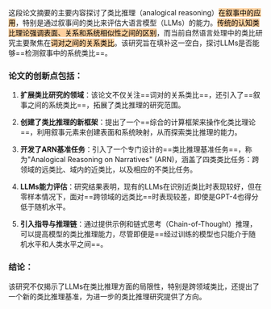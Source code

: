 这段论文摘要的主要内容探讨了类比推理（analogical reasoning）<mark style="background: #FFB86CA6;">在叙事中的应用</mark>，特别是通过叙事间的类比来评估大语言模型（LLMs）的能力。<mark style="background: #FFB86CA6;">传统的认知类比理论强调表面、关系和系统相似性之间的区别</mark>，而当前自然语言处理中的类比研究主要聚焦在<mark style="background: #FFB86CA6;">词对之间的关系类比</mark>。该研究旨在填补这一空白，探讨LLMs是否能够==检测叙事中的系统类比==。

### 论文的创新点包括：

1. **扩展类比研究的领域**：该论文不仅关注==词对的关系类比==，还引入了==叙事之间的系统类比==，拓展了类比推理的研究范围。
    
2. **创建了类比推理的新框架**：提出了一个==综合的计算框架来操作化类比理论==，利用叙事元素来创建表面和系统映射，从而探索类比推理的能力。
    
3. **开发了ARN基准任务**：引入了一个专门设计的==类比推理基准任务==，称为"Analogical Reasoning on Narratives" (ARN)，涵盖了四类类比任务：跨领域的远类比、域内的近类比，以及相应的不类比任务。
    
4. **LLMs能力评估**：研究结果表明，现有的LLMs在识别近类比时表现较好，但在零样本情况下，面对==跨领域的远类比==时表现较差，即使是GPT-4也得分低于随机水平。
    
5. **引入指导与推理链**：通过提供示例和链式思考（Chain-of-Thought）推理，可以提高模型的类比推理能力，尽管即便是==经过训练的模型也只能介于随机水平和人类水平之间==。
    

### 结论：

该研究不仅揭示了LLMs在类比推理方面的局限性，特别是跨领域类比，还提出了一个新的类比推理基准，为进一步的类比推理研究提供了方向。